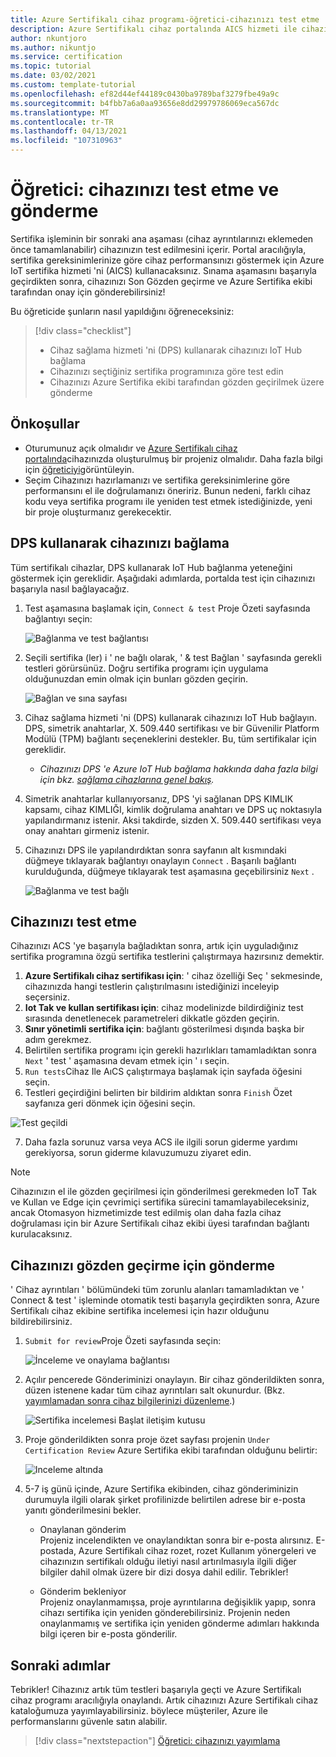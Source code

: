 ```yaml
---
title: Azure Sertifikalı cihaz programı-öğretici-cihazınızı test etme
description: Azure Sertifikalı cihaz portalında AICS hizmeti ile cihazınızı test etmek için adım adım kılavuz
author: nkuntjoro
ms.author: nikuntjo
ms.service: certification
ms.topic: tutorial
ms.date: 03/02/2021
ms.custom: template-tutorial
ms.openlocfilehash: ef82d44ef44189c0430ba9789baf3279fbe49a9c
ms.sourcegitcommit: b4fbb7a6a0aa93656e8dd29979786069eca567dc
ms.translationtype: MT
ms.contentlocale: tr-TR
ms.lasthandoff: 04/13/2021
ms.locfileid: "107310963"
---
```

# <a name="tutorial-test-and-submit-your-device"></a>Öğretici: cihazınızı test etme ve gönderme

Sertifika işleminin bir sonraki ana aşaması (cihaz ayrıntılarınızı eklemeden önce tamamlanabilir) cihazınızın test edilmesini içerir. Portal aracılığıyla, sertifika gereksinimlerinize göre cihaz performansınızı göstermek için Azure IoT sertifika hizmeti 'ni (AICS) kullanacaksınız. Sınama aşamasını başarıyla geçirdikten sonra, cihazınızı Son Gözden geçirme ve Azure Sertifika ekibi tarafından onay için gönderebilirsiniz!

Bu öğreticide şunların nasıl yapıldığını öğreneceksiniz:

> [!div class="checklist"]
> * Cihaz sağlama hizmeti 'ni (DPS) kullanarak cihazınızı IoT Hub bağlama
> * Cihazınızı seçtiğiniz sertifika programınıza göre test edin
> * Cihazınızı Azure Sertifika ekibi tarafından gözden geçirilmek üzere gönderme

## <a name="prerequisites"></a>Önkoşullar

- Oturumunuz açık olmalıdır ve [Azure Sertifikalı cihaz portalında](https://certify.azure.com)cihazınızda oluşturulmuş bir projeniz olmalıdır. Daha fazla bilgi için [öğreticiyi](tutorial-01-creating-your-project.md)görüntüleyin.
- Seçim Cihazınızı hazırlamanızı ve sertifika gereksinimlerine göre performansını el ile doğrulamanızı öneririz. Bunun nedeni, farklı cihaz kodu veya sertifika programı ile yeniden test etmek istediğinizde, yeni bir proje oluşturmanız gerekecektir.

## <a name="connecting-your-device-using-dps"></a>DPS kullanarak cihazınızı bağlama

Tüm sertifikalı cihazlar, DPS kullanarak IoT Hub bağlanma yeteneğini göstermek için gereklidir. Aşağıdaki adımlarda, portalda test için cihazınızı başarıyla nasıl bağlayacağız.

1. Test aşamasına başlamak için, `Connect & test` Proje Özeti sayfasında bağlantıyı seçin:  

    ![Bağlanma ve test bağlantısı](./media/images/connect-and-test-link.png)

1. Seçili sertifika (ler) i ' ne bağlı olarak, ' & test Bağlan ' sayfasında gerekli testleri görürsünüz. Doğru sertifika programı için uygulama olduğunuzdan emin olmak için bunları gözden geçirin.  

    ![Bağlan ve sına sayfası](./media/images/connect-and-test.png)

1. Cihaz sağlama hizmeti 'ni (DPS) kullanarak cihazınızı IoT Hub bağlayın. DPS, simetrik anahtarlar, X. 509.440 sertifikası ve bir Güvenilir Platform Modülü (TPM) bağlantı seçeneklerini destekler. Bu, tüm sertifikalar için gereklidir.

    - *Cihazınızı DPS 'e Azure IoT Hub bağlama hakkında daha fazla bilgi için bkz. [sağlama cihazlarına genel bakış](../iot-dps/about-iot-dps.md "Cihaz sağlama hizmetine genel bakış").*
    
1. Simetrik anahtarlar kullanıyorsanız, DPS 'yi sağlanan DPS KIMLIK kapsamı, cihaz KIMLIĞI, kimlik doğrulama anahtarı ve DPS uç noktasıyla yapılandırmanız istenir. Aksi takdirde, sizden X. 509.440 sertifikası veya onay anahtarı girmeniz istenir.

1. Cihazınızı DPS ile yapılandırdıktan sonra sayfanın alt kısmındaki düğmeye tıklayarak bağlantıyı onaylayın `Connect` . Başarılı bağlantı kurulduğunda, düğmeye tıklayarak test aşamasına geçebilirsiniz `Next` .  

    ![Bağlanma ve test bağlı](./media/images/connected.png)

## <a name="testing-your-device"></a>Cihazınızı test etme

Cihazınızı ACS 'ye başarıyla bağladıktan sonra, artık için uyguladığınız sertifika programına özgü sertifika testlerini çalıştırmaya hazırsınız demektir.

1. **Azure Sertifikalı cihaz sertifikası için**: ' cihaz özelliği Seç ' sekmesinde, cihazınızda hangi testlerin çalıştırılmasını istediğinizi inceleyip seçersiniz.
1. **Iot Tak ve kullan sertifikası için**: cihaz modelinizde bildirdiğiniz test sırasında denetlenecek parametreleri dikkatle gözden geçirin.
1. **Sınır yönetimli sertifika için**: bağlantı gösterilmesi dışında başka bir adım gerekmez.
1. Belirtilen sertifika programı için gerekli hazırlıkları tamamladıktan sonra `Next` ' test ' aşamasına devam etmek için ' ı seçin.
1. `Run tests`Cihaz Ile AıCS çalıştırmaya başlamak için sayfada öğesini seçin.
1. Testleri geçirdiğini belirten bir bildirim aldıktan sonra `Finish` Özet sayfanıza geri dönmek için öğesini seçin.

![Test geçildi](./media/images/test-pass.png)

7. Daha fazla sorunuz varsa veya ACS ile ilgili sorun giderme yardımı gerekiyorsa, sorun giderme kılavuzumuzu ziyaret edin.

> [!NOTE]
> Cihazınızın el ile gözden geçirilmesi için gönderilmesi gerekmeden IoT Tak ve Kullan ve Edge için çevrimiçi sertifika sürecini tamamlayabileceksiniz, ancak Otomasyon hizmetimizde test edilmiş olan daha fazla cihaz doğrulaması için bir Azure Sertifikalı cihaz ekibi üyesi tarafından bağlantı kurulacaksınız.

## <a name="submitting-your-device-for-review"></a>Cihazınızı gözden geçirme için gönderme

' Cihaz ayrıntıları ' bölümündeki tüm zorunlu alanları tamamladıktan ve ' Connect & test ' işleminde otomatik testi başarıyla geçirdikten sonra, Azure Sertifikalı cihaz ekibine sertifika incelemesi için hazır olduğunu bildirebilirsiniz.

1. `Submit for review`Proje Özeti sayfasında seçin:  

    ![İnceleme ve onaylama bağlantısı](./media/images/review-and-certify.png)

1. Açılır pencerede Gönderiminizi onaylayın. Bir cihaz gönderildikten sonra, düzen istenene kadar tüm cihaz ayrıntıları salt okunurdur. (Bkz. [yayımlamadan sonra cihaz bilgilerinizi düzenleme](./how-to-edit-published-device.md).)  

    ![Sertifika incelemesi Başlat iletişim kutusu](./media/images/start-certification-review.png)

1. Proje gönderildikten sonra proje özet sayfası projenin `Under Certification Review` Azure Sertifika ekibi tarafından olduğunu belirtir:  

    ![Inceleme altında](./media/images/review-and-certify-under-review.png)

1. 5-7 iş günü içinde, Azure Sertifika ekibinden, cihaz gönderiminizin durumuyla ilgili olarak şirket profilinizde belirtilen adrese bir e-posta yanıtı gönderilmesini bekler.

    - Onaylanan gönderim  
        Projeniz incelendikten ve onaylandıktan sonra bir e-posta alırsınız. E-postada, Azure Sertifikalı cihaz rozet, rozet Kullanım yönergeleri ve cihazınızın sertifikalı olduğu iletiyi nasıl artırılmasıyla ilgili diğer bilgiler dahil olmak üzere bir dizi dosya dahil edilir. Tebrikler!

    - Gönderim bekleniyor  
        Projeniz onaylanmamışsa, proje ayrıntılarına değişiklik yapıp, sonra cihazı sertifika için yeniden gönderebilirsiniz. Projenin neden onaylanmamış ve sertifika için yeniden gönderme adımları hakkında bilgi içeren bir e-posta gönderilir.

## <a name="next-steps"></a>Sonraki adımlar

Tebrikler! Cihazınız artık tüm testleri başarıyla geçti ve Azure Sertifikalı cihaz programı aracılığıyla onaylandı. Artık cihazınızı Azure Sertifikalı cihaz kataloğumuza yayımlayabilirsiniz. böylece müşteriler, Azure ile performanslarını güvenle satın alabilir.
> [!div class="nextstepaction"]
> [Öğretici: cihazınızı yayımlama](tutorial-04-publishing-your-device.md)

